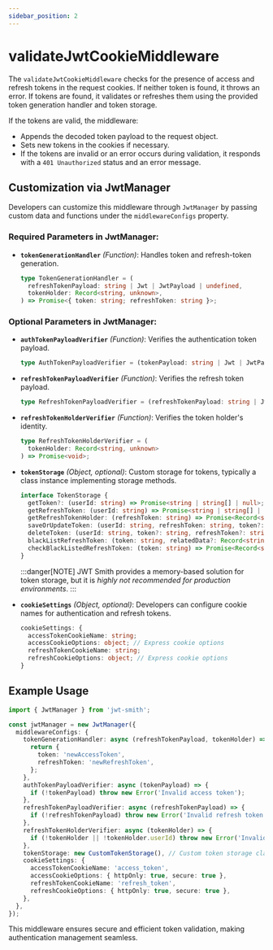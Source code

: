 ```yaml
---
sidebar_position: 2
---
```


# validateJwtCookieMiddleware

The `validateJwtCookieMiddleware` checks for the presence of access and refresh tokens in the request cookies. If neither token is found, it throws an error. If tokens are found, it validates or refreshes them using the provided token generation handler and token storage.

If the tokens are valid, the middleware:
- Appends the decoded token payload to the request object.
- Sets new tokens in the cookies if necessary.
- If the tokens are invalid or an error occurs during validation, it responds with a `401 Unauthorized` status and an error message.

## Customization via JwtManager

Developers can customize this middleware through `JwtManager` by passing custom data and functions under the `middlewareConfigs` property.

### Required Parameters in JwtManager:

- **`tokenGenerationHandler`** *(Function)*: Handles token and refresh-token generation.
  ```typescript
  type TokenGenerationHandler = (
    refreshTokenPayload: string | Jwt | JwtPayload | undefined,
    tokenHolder: Record<string, unknown>,
  ) => Promise<{ token: string; refreshToken: string }>;
  ```

### Optional Parameters in JwtManager:

- **`authTokenPayloadVerifier`** *(Function)*: Verifies the authentication token payload.
  ```typescript
  type AuthTokenPayloadVerifier = (tokenPayload: string | Jwt | JwtPayload | undefined) => Promise<void>;
  ```

- **`refreshTokenPayloadVerifier`** *(Function)*: Verifies the refresh token payload.
  ```typescript
  type RefreshTokenPayloadVerifier = (refreshTokenPayload: string | Jwt | JwtPayload | undefined) => Promise<void>;
  ```

- **`refreshTokenHolderVerifier`** *(Function)*: Verifies the token holder's identity.
  ```typescript
  type RefreshTokenHolderVerifier = (
    tokenHolder: Record<string, unknown>
  ) => Promise<void>;
  ```

- **`tokenStorage`** *(Object, optional)*: Custom storage for tokens, typically a class instance implementing storage methods.
  ```typescript
  interface TokenStorage {
    getToken?: (userId: string) => Promise<string | string[] | null>;
    getRefreshToken: (userId: string) => Promise<string | string[] | null>;
    getRefreshTokenHolder: (refreshToken: string) => Promise<Record<string, unknown> | null>;
    saveOrUpdateToken: (userId: string, refreshToken: string, token?: string) => Promise<void>;
    deleteToken: (userId: string, token?: string, refreshToken?: string) => Promise<void>;
    blackListRefreshToken: (token: string, relatedData?: Record<string, unknown>) => Promise<void>;
    checkBlackListedRefreshToken: (token: string) => Promise<Record<string, unknown> | undefined>;
  }
  ```
  :::danger[NOTE]
  JWT Smith provides a memory-based solution for token storage, but it is *highly not recommended for production environments*.
  :::

- **`cookieSettings`** *(Object, optional)*: Developers can configure cookie names for authentication and refresh tokens.
  ```typescript
  cookieSettings: {
    accessTokenCookieName: string;
    accessCookieOptions: object; // Express cookie options
    refreshTokenCookieName: string;
    refreshCookieOptions: object; // Express cookie options
  }
  ```

## Example Usage

```typescript
import { JwtManager } from 'jwt-smith';

const jwtManager = new JwtManager({
  middlewareConfigs: {
    tokenGenerationHandler: async (refreshTokenPayload, tokenHolder) => {
      return {
        token: 'newAccessToken',
        refreshToken: 'newRefreshToken',
      };
    },
    authTokenPayloadVerifier: async (tokenPayload) => {
      if (!tokenPayload) throw new Error('Invalid access token');
    },
    refreshTokenPayloadVerifier: async (refreshTokenPayload) => {
      if (!refreshTokenPayload) throw new Error('Invalid refresh token');
    },
    refreshTokenHolderVerifier: async (tokenHolder) => {
      if (!tokenHolder || !tokenHolder.userId) throw new Error('Invalid token holder');
    },
    tokenStorage: new CustomTokenStorage(), // Custom token storage class instance
    cookieSettings: {
      accessTokenCookieName: 'access_token',
      accessCookieOptions: { httpOnly: true, secure: true },
      refreshTokenCookieName: 'refresh_token',
      refreshCookieOptions: { httpOnly: true, secure: true },
    },
  },
});
```

This middleware ensures secure and efficient token validation, making authentication management seamless.

